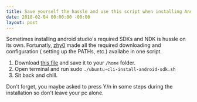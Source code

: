 ```yaml
---
title: Save yourself the hassle and use this script when installing Android Studio on Linux
date: 2018-02-04 00:00:00 -00:00 
layout: post
---
```


Sometimes installing android studio's required SDKs and NDK is hussle on its own.
Fortunatly, [zhy0](https://github.com/zhy0 "zhy0") made all the required downloading and configuration ( setting up the PATHs, etc.) availabe in one script.

1. Download [this file](https://gist.githubusercontent.com/zhy0/66d4c5eb3bcfca54be2a0018c3058931/raw/13517f4edbbb8b6320dd76a7893a817a32a0a82b/ubuntu-cli-install-android-sdk.sh) and save it to your `/home` folder.
2. Open terminal and run sudo `./ubuntu-cli-install-android-sdk.sh`
3. Sit back and chill.


Don't forget, you maybe asked to press Y/n in some steps during the installation so don't leave your pc alone.
